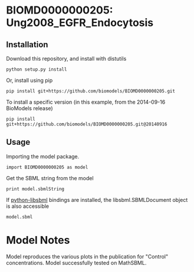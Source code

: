 # BIOMD0000000205: Ung2008_EGFR_Endocytosis

## Installation

Download this repository, and install with distutils

`python setup.py install`

Or, install using pip

`pip install git+https://github.com/biomodels/BIOMD0000000205.git`

To install a specific version (in this example, from the 2014-09-16 BioModels release)

`pip install git+https://github.com/biomodels/BIOMD0000000205.git@20140916`

## Usage

Importing the model package.

`import BIOMD0000000205 as model`

Get the SBML string from the model

`print model.sbmlString`

If [python-libsbml](https://pypi.python.org/pypi/python-libsbml) bindings are
installed, the libsbml.SBMLDocument object is also accessible

`model.sbml`


# Model Notes


Model reproduces the various plots in the publication for "Control"
concentrations. Model successfully tested on MathSBML.


